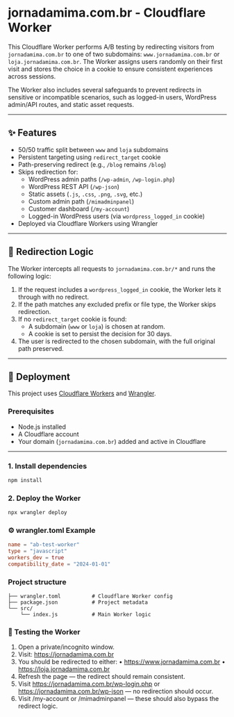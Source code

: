 # jornadamima.com.br - Cloudflare Worker

This Cloudflare Worker performs A/B testing by redirecting visitors from `jornadamima.com.br` to one of two subdomains: `www.jornadamima.com.br` or `loja.jornadamima.com.br`. The Worker assigns users randomly on their first visit and stores the choice in a cookie to ensure consistent experiences across sessions.

The Worker also includes several safeguards to prevent redirects in sensitive or incompatible scenarios, such as logged-in users, WordPress admin/API routes, and static asset requests.

---

## ✨ Features

- 50/50 traffic split between `www` and `loja` subdomains
- Persistent targeting using `redirect_target` cookie
- Path-preserving redirect (e.g., `/blog` remains `/blog`)
- Skips redirection for:
  - WordPress admin paths (`/wp-admin`, `/wp-login.php`)
  - WordPress REST API (`/wp-json`)
  - Static assets (`.js`, `.css`, `.png`, `.svg`, etc.)
  - Custom admin path (`/mimadminpanel`)
  - Customer dashboard (`/my-account`)
  - Logged-in WordPress users (via `wordpress_logged_in` cookie)
- Deployed via Cloudflare Workers using Wrangler

---

## 🧠 Redirection Logic

The Worker intercepts all requests to `jornadamima.com.br/*` and runs the following logic:

1. If the request includes a `wordpress_logged_in` cookie, the Worker lets it through with no redirect.
2. If the path matches any excluded prefix or file type, the Worker skips redirection.
3. If no `redirect_target` cookie is found:
   - A subdomain (`www` or `loja`) is chosen at random.
   - A cookie is set to persist the decision for 30 days.
4. The user is redirected to the chosen subdomain, with the full original path preserved.

---

## 🚀 Deployment

This project uses [Cloudflare Workers](https://developers.cloudflare.com/workers/) and [Wrangler](https://developers.cloudflare.com/workers/wrangler/).

### Prerequisites

- Node.js installed
- A Cloudflare account
- Your domain (`jornadamima.com.br`) added and active in Cloudflare

---

### 1. Install dependencies

```bash
npm install
```

### 2. Deploy the Worker

```bash
npx wrangler deploy
```

### ⚙️ wrangler.toml Example

```toml
name = "ab-test-worker"
type = "javascript"
workers_dev = true
compatibility_date = "2024-01-01"
```

### Project structure

```
├── wrangler.toml          # Cloudflare Worker config
├── package.json           # Project metadata
└── src/
    └── index.js           # Main Worker logic
```

### 🧪 Testing the Worker

1.	Open a private/incognito window.
2.	Visit: https://jornadamima.com.br
3.	You should be redirected to either:
•	https://www.jornadamima.com.br
•	https://loja.jornadamima.com.br
4.	Refresh the page — the redirect should remain consistent.
5.	Visit https://jornadamima.com.br/wp-login.php or https://jornadamima.com.br/wp-json — no redirection should occur.
6.	Visit /my-account or /mimadminpanel — these should also bypass the redirect logic.
